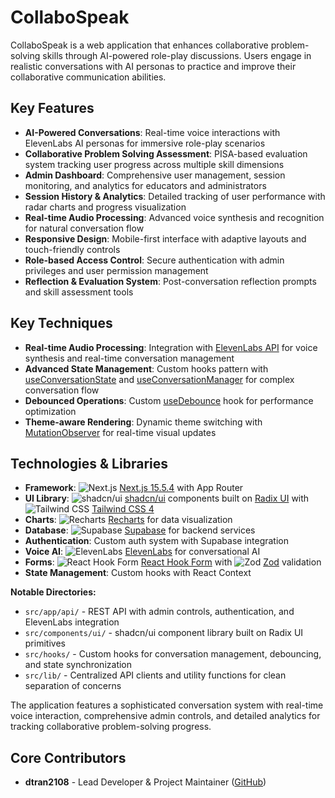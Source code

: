 # CollaboSpeak

CollaboSpeak is a web application that enhances collaborative problem-solving skills through AI-powered role-play discussions. Users engage in realistic conversations with AI personas to practice and improve their collaborative communication abilities.

## Key Features

- **AI-Powered Conversations**: Real-time voice interactions with ElevenLabs AI personas for immersive role-play scenarios
- **Collaborative Problem Solving Assessment**: PISA-based evaluation system tracking user progress across multiple skill dimensions
- **Admin Dashboard**: Comprehensive user management, session monitoring, and analytics for educators and administrators
- **Session History & Analytics**: Detailed tracking of user performance with radar charts and progress visualization
- **Real-time Audio Processing**: Advanced voice synthesis and recognition for natural conversation flow
- **Responsive Design**: Mobile-first interface with adaptive layouts and touch-friendly controls
- **Role-based Access Control**: Secure authentication with admin privileges and user permission management
- **Reflection & Evaluation System**: Post-conversation reflection prompts and skill assessment tools

## Key Techniques

- **Real-time Audio Processing**: Integration with [ElevenLabs API](https://elevenlabs.io/) for voice synthesis and real-time conversation management
- **Advanced State Management**: Custom hooks pattern with [useConversationState](src/hooks/useConversationState.ts) and [useConversationManager](src/hooks/useConversationManager.ts) for complex conversation flow
- **Debounced Operations**: Custom [useDebounce](src/hooks/useDebounce.ts) hook for performance optimization
- **Theme-aware Rendering**: Dynamic theme switching with [MutationObserver](https://developer.mozilla.org/en-US/docs/Web/API/MutationObserver) for real-time visual updates

## Technologies & Libraries

- **Framework**: ![Next.js](https://img.shields.io/badge/Next.js-15.5.4-black?logo=next.js&logoColor=white) [Next.js 15.5.4](https://nextjs.org/) with App Router
- **UI Library**: ![shadcn/ui](https://img.shields.io/badge/shadcn/ui-000000?logo=shadcnui&logoColor=white) [shadcn/ui](https://ui.shadcn.com/) components built on [Radix UI](https://www.radix-ui.com/) with ![Tailwind CSS](https://img.shields.io/badge/Tailwind_CSS-4-38B2AC?logo=tailwind-css&logoColor=white) [Tailwind CSS 4](https://tailwindcss.com/)
- **Charts**: ![Recharts](https://img.shields.io/badge/Recharts-FF6B6B?logo=recharts&logoColor=white) [Recharts](https://recharts.org/) for data visualization
- **Database**: ![Supabase](https://img.shields.io/badge/Supabase-3ECF8E?logo=supabase&logoColor=white) [Supabase](https://supabase.com/) for backend services
- **Authentication**: Custom auth system with Supabase integration
- **Voice AI**: ![ElevenLabs](https://img.shields.io/badge/ElevenLabs-000000?logo=elevenlabs&logoColor=white) [ElevenLabs](https://elevenlabs.io/) for conversational AI
- **Forms**: ![React Hook Form](https://img.shields.io/badge/React_Hook_Form-EC5990?logo=react-hook-form&logoColor=white) [React Hook Form](https://react-hook-form.com/) with ![Zod](https://img.shields.io/badge/Zod-3E67B1?logo=zod&logoColor=white) [Zod](https://zod.dev/) validation
- **State Management**: Custom hooks with React Context

**Notable Directories:**
- `src/app/api/` - REST API with admin controls, authentication, and ElevenLabs integration
- `src/components/ui/` - shadcn/ui component library built on Radix UI primitives
- `src/hooks/` - Custom hooks for conversation management, debouncing, and state synchronization
- `src/lib/` - Centralized API clients and utility functions for clean separation of concerns

The application features a sophisticated conversation system with real-time voice interaction, comprehensive admin controls, and detailed analytics for tracking collaborative problem-solving progress.

## Core Contributors

- **dtran2108** - Lead Developer & Project Maintainer ([GitHub](https://github.com/dtran2108))